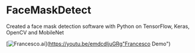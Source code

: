 # FaceMaskDetect
Created a face mask detection software with Python on TensorFlow, Keras, OpenCV and MobileNet


[![Francesco.ai](http://img.https://youtu.be/emdcdljuGRg.jpg)](https://youtu.be/emdcdljuGRg"Francesco Demo")
